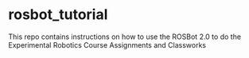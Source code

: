 # rosbot_tutorial
This repo contains instructions on how to use the ROSBot 2.0 to do the Experimental Robotics Course Assignments and Classworks
